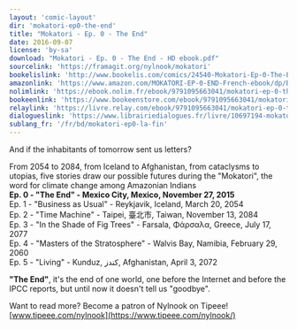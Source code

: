 ```yaml
---
layout: 'comic-layout'
dir: 'mokatori-ep0-the-end'
title: "Mokatori - Ep. 0 - The End"
date: 2016-09-07
license: 'by-sa'
download: "Mokatori - Ep. 0 - The End - HD ebook.pdf"
sourcelink: 'https://framagit.org/nylnook/mokatori'
bookelislink: 'http://www.bookelis.com/comics/24540-Mokatori-Ep-0-The-End.html'
amazonlink: 'https://www.amazon.com/MOKATORI-EP-0-END-French-ebook/dp/B01LB360TY/'
nolimlink: 'https://ebook.nolim.fr/ebook/9791095663041/mokatori-ep-0-the-end-nylnook'
bookeenlink: 'https://www.bookeenstore.com/ebook/9791095663041/mokatori-ep-0-the-end-nylnook'
relaylink: 'https://livre.relay.com/ebook/9791095663041/mokatori-ep-0-the-end-nylnook'
dialogueslink: 'https://www.librairiedialogues.fr/livre/10697194-mokatori-ep-0-the-end-nylnook-nylnook'
sublang_fr: '/fr/bd/mokatori-ep0-la-fin'
---
```


And if the inhabitants of tomorrow sent us letters?

From 2054 to 2084, from Iceland to Afghanistan, from cataclysms to utopias, five stories draw our possible futures during the "Mokatori", the word for climate change among Amazonian Indians  
**Ep. 0 - "The End" - Mexico City, Mexico, November 27, 2015**   
Ep. 1 - "Business as Usual" - Reykjavik, Iceland, March 20, 2054   
Ep. 2 - "Time Machine" - Taipei, 臺北市, Taiwan, November 13, 2084  
Ep. 3 - "In the Shade of Fig Trees" - Farsala, Φάρσαλα, Greece, July 17, 2077   
Ep. 4 - "Masters of the Stratosphere" - Walvis Bay, Namibia, February 29, 2060  
Ep. 5 - "Living" - Kunduz, کندز, Afghanistan, April 3, 2072   

**"The End"**, it's the end of one world, one before the Internet and before the IPCC reports, but until now it doesn't tell us "goodbye".

Want to read more?
Become a patron of Nylnook on Tipeee!
[www.tipeee.com/nylnook](https://www.tipeee.com/nylnook/)
